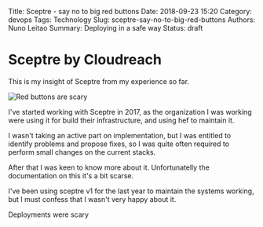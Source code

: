 Title: Sceptre - say no to big red buttons
Date: 2018-09-23 15:20
Category: devops
Tags: Technology
Slug: sceptre-say-no-to-big-red-buttons
Authors: Nuno Leitao
Summary: Deploying in a safe way
Status: draft

# Sceptre by Cloudreach

This is my insight of Sceptre from my experience so far.

![Red buttons are scary]({static}/images/redbutton.png)

I've started working with Sceptre in 2017, as the organization I was working
were using it for build their infrastructure, and using hef to maintain it.

I wasn't taking an active part on implementation, but I was entitled to
identify problems and propose fixes, so I was quite often required to
perform small changes on the current stacks.

After that I was keen to know more about it. Unfortunatelly the
documentation on this it's a bit scarse.

I've been using sceptre v1 for the last year to maintain the systems working,
but I must confess that I wasn't very happy about it.

Deployments were scary
